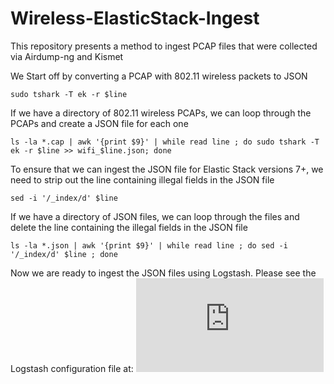 # Wireless-ElasticStack-Ingest
This repository presents a method to ingest PCAP files that were collected via Airdump-ng and Kismet

We Start off by converting a PCAP with 802.11 wireless packets to JSON
<pre><code>sudo tshark -T ek -r $line</code></pre>

If we have a directory of 802.11 wireless PCAPs, we can loop through the PCAPs and create a JSON file for each one
<pre><code>ls -la *.cap | awk '{print $9}' | while read line ; do sudo tshark -T ek -r $line >> wifi_$line.json; done</code></pre>

To ensure that we can ingest the JSON file for Elastic Stack versions 7+, we need to strip out the line containing illegal fields in the JSON file
<pre><code>sed -i '/_index/d' $line</code></pre>

If we have a directory of JSON files, we  can loop through the files and delete the line containing the illegal fields in the JSON file
<pre><code>ls -la *.json | awk '{print $9}' | while read line ; do sed -i '/_index/d' $line ; done</code></pre>

Now we are ready to ingest the JSON files using Logstash.  Please see the Logstash configuration file at: 
![](https://github.com/threathunternotebook/Wireless-ElasticStack-Ingest/blob/main/logstash_wlan.conf)
